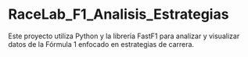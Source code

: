 # RaceLab_F1_Analisis_Estrategias
Este proyecto utiliza Python y la librería FastF1 para analizar y visualizar datos de la Fórmula 1 enfocado en estrategias de carrera.
